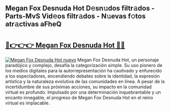 ## Megan Fox Desnuda Hot D𝚎sn𝚞dos filtr𝚊dos - Parts-MvS Vid𝚎os filtr𝚊dos - N𝚞evas f𝚘tos atr𝚊ctivas aFheQ

# <h2><a href="http://mb8zic.tromn.icu/?c=Megan+Fox+Desnuda+Hot">🔗👉👉👉 Megan Fox Desnuda Hot 🔗🔗</a></h2>

[![Megan Fox Desnuda Hot nuevo](https://i.imgur.com/pEAQMta.gif)](http://mb8zic.tromn.icu/?c=Megan+Fox+Desnuda+Hot)
Megan Fox Desnuda Hot, un personaje paradójico y complejo, desafía la categorización simple. Su uso pionero de los medios digitales para la autorrepresentación ha cautivado y enfurecido a los espectadores, encendiendo debates sobre la identidad, la expresión artística y la naturaleza evolutiva de las comunidades en línea. A pesar de la incertidumbre de sus próximas acciones, su impacto en la comunidad virtual es profundo. Impulsado por una determinación inquebrantable y un encanto innegable, el progreso de Megan Fox Desnuda Hot en el reino virtual es implacable.
